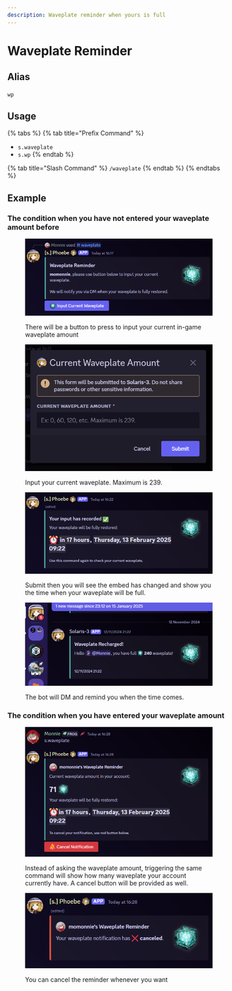 ```yaml
---
description: Waveplate reminder when yours is full
---
```


# Waveplate Reminder

## Alias

`wp`

## Usage

{% tabs %}
{% tab title="Prefix Command" %}
* `s.waveplate`
* `s.wp`
{% endtab %}

{% tab title="Slash Command" %}
`/waveplate`
{% endtab %}
{% endtabs %}

## Example

### The condition when you have not entered your waveplate amount before

<figure><img src="../../.gitbook/assets/bot_command_waveplate_1.png" alt=""><figcaption><p>There will be a button to press to input your current in-game waveplate amount</p></figcaption></figure>

<figure><img src="../../.gitbook/assets/bot_command_waveplate_2.png" alt=""><figcaption><p>Input your current waveplate. Maximum is 239.</p></figcaption></figure>

<figure><img src="../../.gitbook/assets/bot_command_waveplate_3.png" alt=""><figcaption><p>Submit then you will see the embed has changed and show you the time when your waveplate will be full.</p></figcaption></figure>

<figure><img src="../../.gitbook/assets/bot_command_waveplate_4.png" alt=""><figcaption><p>The bot will DM and remind you when the time comes.</p></figcaption></figure>

### The condition when you have entered your waveplate amount

<figure><img src="../../.gitbook/assets/bot_command_waveplate_5.png" alt=""><figcaption><p>Instead of asking the waveplate amount, triggering the same command will show how many waveplate your account currently have. A cancel button will be provided as well.</p></figcaption></figure>

<figure><img src="../../.gitbook/assets/bot_command_waveplate_6.png" alt=""><figcaption><p>You can cancel the reminder whenever you want</p></figcaption></figure>
